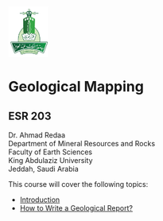 <img src="images/KAU_logo.png" alt="KAU_LOGO" width="80" height="102">


# Geological Mapping
## ESR 203


Dr. Ahmad Redaa  
Department of Mineral Resources and Rocks  
Faculty of Earth Sciences  
King Abdulaziz University  
Jeddah, Saudi Arabia 


This course will cover the following topics:  

- [Introduction](slides/lecture_1.html)
- [How to Write a Geological Report?](slides/lecture_2.html)


